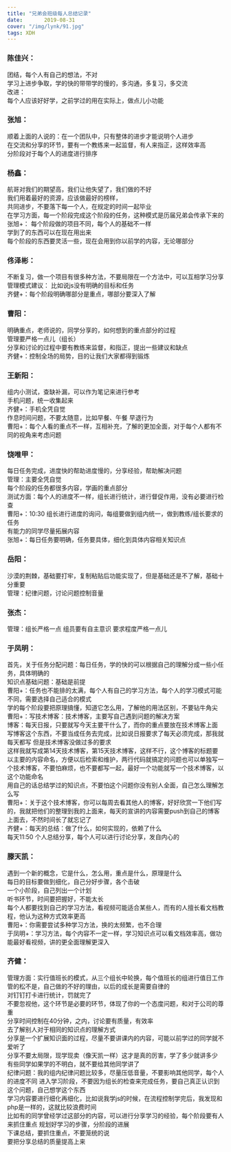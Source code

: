 ```yaml
---
title: "兄弟会班级每人总结记录"
date:       2019-08-31
cover: "/img/lynk/91.jpg"
tags: XDH  
---
```

  











### 陈佳兴：
团结，每个人有自己的想法，不对  
学习上进步争取，学的快的带带学的慢的，多沟通，多复习，多交流  
改进：  
    每个人应该好好学，之前学过的用在实际上，做点儿小功能  
### 张旭：
顺着上面的人说的：在一个团队中，只有整体的进步才能说明个人进步   
在交流和分享的环节，要有一个教练来一起监督，有人来指正，这样效率高  
分阶段对于每个人的进度进行排序  

### 杨鑫：
航哥对我们的期望高，我们让他失望了，我们做的不好  
我们用着最好的资源，应该做最好的榜样，  
共同进步，不要落下每一个人，在规定的时间一起毕业  
在学习方面，每一个阶段完成这个阶段的任务，这种模式是历届兄弟会传承下来的  
张旭+：
    每个阶段做的项目不同，每个人的基础不一样  
学到了的东西可以在现在用出来  
每个阶段的东西要灵活一些，现在会用到你以前学的内容，无论哪部分  

### 佟泽彬：
不断复习，做一个项目有很多种方法，不要局限在一个方法中，可以互相学习分享  
管理模式建议：
    比如说js没有明确的目标和任务  
齐健+：每个阶段明确哪部分是重点，哪部分要深入了解  

### 曹阳：
明确重点，老师说的，同学分享的，如何想到的重点部分的过程  
管理要严格一点儿（组长）  
分享和讨论的过程中要有教练来监督，和指正，提出一些建议和缺点  
齐健+：控制全场的局势，目的让我们大家都得到锻炼  

### 王新阳：
组内小测试，查缺补漏，可以作为笔记来进行参考  
手机问题，统一收集起来  
齐健+：手机全凭自觉  
作息时间问题，不要太随意，比如早餐、午餐    早退行为  
曹阳+：每个人看的重点不一样，互相补充，了解的更加全面，对于每个人都有不同的视角来考虑问题  
    
### 饶唯甲：
每日任务完成，进度快的帮助进度慢的，分享经验，帮助解决问题  
管理：主要全凭自觉  
每个阶段的任务都很多内容，学画的重点部分  
测试方面：每个人的进度不一样，组长进行统计，进行督促作用，没有必要进行检查  
曹阳+：10:30 组长进行进度的询问，每组要做到组内统一，做到教练/组长要求的任务  
有能力的同学尽量拓展内容  
张旭+：每日任务要明确，任务要具体，细化到具体内容相关知识点  

### 岳阳：
沙漠的荆棘，基础要打牢，复制粘贴后功能实现了，但是基础还是不了解，基础十分重要  
管理：纪律问题，讨论问题控制音量  

### 张杰：
管理：组长严格一点 组员要有自主意识 要求程度严格一点儿  

### 于凤明：
首先，关于任务分配问题：每日任务，学的快的可以根据自己的理解分成一些小任务，具体明确的  
知识点基础问题：基础是前提  
曹阳+：任务也不能排的太满，每个人有自己的学习方法，每个人的学习模式可能不同，需要选择自己适合的模式  
学的每个阶段要把原理搞懂，知道它怎么用，了解他的用法区别，不要钻牛角尖  
曹阳+：写技术博客：技术博客，主要写自己遇到问题的解决方案  
博客：每天日报，只要就写今天主要干什么了，而你的重点要放在技术博客上面  
写博客这个东西，不要当成任务去完成，比如说日报要求了每天必须完成，那我就每天都写
但是技术博客没做过多的要求  
这样我就写成第14天技术博客，第15天技术博客，这样不行，这个博客的标题要以主要的内容命名，方便以后检索和维护，两行代码就搞定的问题也可以单独写一个技术博客，不要怕麻烦，也不要都写一起，最好一个功能就写一个技术博客，以这个功能命名  
用自己的话总结学过的知识点，不要怕这个问题你没有别人全面，自己怎么理解怎么写  
曹阳+：关于这个技术博客，你可以每周去看其他人的博客，好好欣赏一下他们写的，我就把他们的整理到我的上面来，每天的宣讲的内容需要push到自己的博客上面去，不然时间长了就忘记了  
齐健+：每天的总结：做了什么，如何实现的，依赖了什么  
每天11:50 个人总结分享，每个人可以进行讨论分享，发自内心的

### 滕天凯：
遇到一个新的概念，它是什么，怎么用，重点是什么，原理是什么    
每日的目标要做到细化，自己分好步骤，各个击破  
一个小阶段，自己列出一个计划  
听书环节，时间要把握好，不能太长   
每个人都要找到自己的学习方法，看视频可能适合某些人，而有的人擅长看文档教程，他认为这种方式效率更高  
曹阳+：你需要尝试多种学习方法，换的太频繁，也不合理  
于凤明+：学习方法，每个内容不一定一样，学习知识点可以看文档效率高，做功能最好看视频，讲的更全面理解更深入  

### 齐健：
管理方面：实行值班长的模式，从三个组长中轮换，每个值班长的组进行值日工作  
管的松不是，自己做的不好的理由，以后的成长是需要自律的  
对钉钉打卡进行统计，罚就完了  
不要忽视他，这个环节是必要的环节，体现了你的一个态度问题，和对于公司的尊重  
分享时间控制在40分钟，之内，讨论要有质量，有效率  
去了解别人对于相同的知识点的理解方式  
分享是一个扩展知识面的过程，尽量不要讲课内的内容，可能以前学过的同学就不爱听了  
分享不要太局限，现学现卖（像天凯一样）这才是真的厉害，学了多少就讲多少  
有些同学如果学的不明白，就不要给其他同学讲了  
纪律问题：我的组内纪律问题比较多，尽量压低音量，不要影响其他同学，每个人的进度不同
进入学习阶段，不要因为组长的检查来完成任务，要自己真正认识到这个问题，自己想学这个东西  
学习内容要进行细化再细化，比如说我学js的时候，在流程控制学完后，我发现和php是一样的，这就比较浪费时间  
比如有的同学曾经学过这部分的内容，可以进行分享学习的经验，每个阶段要有人来抓住重点
规划好学习的步骤，分阶段的进展  
下课总结，要抓住重点，不要笼统的说   
要把分享总结的质量提高上来  